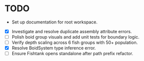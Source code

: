 # TODO
- Set up documentation for root workspace.
- [x] Investigate and resolve duplicate assembly attribute errors.
- [ ] Polish boid group visuals and add unit tests for boundary logic.
- [ ] Verify depth scaling across 6 fish groups with 50+ population.
- [x] Resolve BoidSystem type inference error.
- [ ] Ensure Fishtank opens standalone after path prefix refactor.

